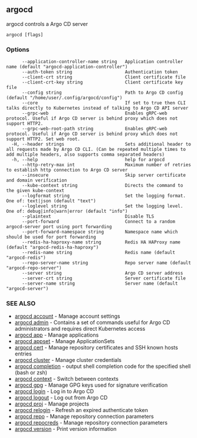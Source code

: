 ## argocd

argocd controls a Argo CD server

```
argocd [flags]
```

### Options

```
      --application-controller-name string   Application controller name (default "argocd-application-controller")
      --auth-token string                    Authentication token
      --client-crt string                    Client certificate file
      --client-crt-key string                Client certificate key file
      --config string                        Path to Argo CD config (default "/home/user/.config/argocd/config")
      --core                                 If set to true then CLI talks directly to Kubernetes instead of talking to Argo CD API server
      --grpc-web                             Enables gRPC-web protocol. Useful if Argo CD server is behind proxy which does not support HTTP2.
      --grpc-web-root-path string            Enables gRPC-web protocol. Useful if Argo CD server is behind proxy which does not support HTTP2. Set web root.
  -H, --header strings                       Sets additional header to all requests made by Argo CD CLI. (Can be repeated multiple times to add multiple headers, also supports comma separated headers)
  -h, --help                                 help for argocd
      --http-retry-max int                   Maximum number of retries to establish http connection to Argo CD server
      --insecure                             Skip server certificate and domain verification
      --kube-context string                  Directs the command to the given kube-context
      --logformat string                     Set the logging format. One of: text|json (default "text")
      --loglevel string                      Set the logging level. One of: debug|info|warn|error (default "info")
      --plaintext                            Disable TLS
      --port-forward                         Connect to a random argocd-server port using port forwarding
      --port-forward-namespace string        Namespace name which should be used for port forwarding
      --redis-ha-haproxy-name string         Redis HA HAProxy name (default "argocd-redis-ha-haproxy")
      --redis-name string                    Redis name (default "argocd-redis")
      --repo-server-name string              Repo server name (default "argocd-repo-server")
      --server string                        Argo CD server address
      --server-crt string                    Server certificate file
      --server-name string                   Server name (default "argocd-server")
```

### SEE ALSO

* [argocd account](argocd_account.md)	 - Manage account settings
* [argocd admin](argocd_admin.md)	 - Contains a set of commands useful for Argo CD administrators and requires direct Kubernetes access
* [argocd app](argocd_app.md)	 - Manage applications
* [argocd appset](argocd_appset.md)	 - Manage ApplicationSets
* [argocd cert](argocd_cert.md)	 - Manage repository certificates and SSH known hosts entries
* [argocd cluster](argocd_cluster.md)	 - Manage cluster credentials
* [argocd completion](argocd_completion.md)	 - output shell completion code for the specified shell (bash or zsh)
* [argocd context](argocd_context.md)	 - Switch between contexts
* [argocd gpg](argocd_gpg.md)	 - Manage GPG keys used for signature verification
* [argocd login](argocd_login.md)	 - Log in to Argo CD
* [argocd logout](argocd_logout.md)	 - Log out from Argo CD
* [argocd proj](argocd_proj.md)	 - Manage projects
* [argocd relogin](argocd_relogin.md)	 - Refresh an expired authenticate token
* [argocd repo](argocd_repo.md)	 - Manage repository connection parameters
* [argocd repocreds](argocd_repocreds.md)	 - Manage repository connection parameters
* [argocd version](argocd_version.md)	 - Print version information

